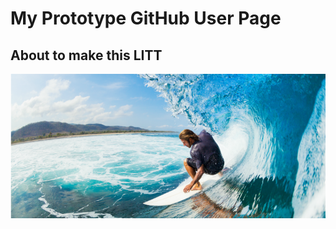 
# My Prototype GitHub User Page
## **About to make this LITT**
![surfing logo](images/surfing-advanced.png)
